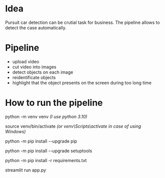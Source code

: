 # Idea
Pursuit car detection can be crutial task for business. The pipeline allows to detect the case automatically.

# Pipeline
- upload video
- cut video into images
- detect objects on each image
- reidentificate objects
- highlight that the object presents on the screen during too long time

# How to run the pipeline
python -m venv venv *(I use python 3.10)*

source venv/bin/activate *(or venv\Scripts\activate in case of using Windows)*

python -m pip install --upgrade pip

python -m pip install --upgrade setuptools

python -m pip install -r requirements.txt

streamlit run app.py